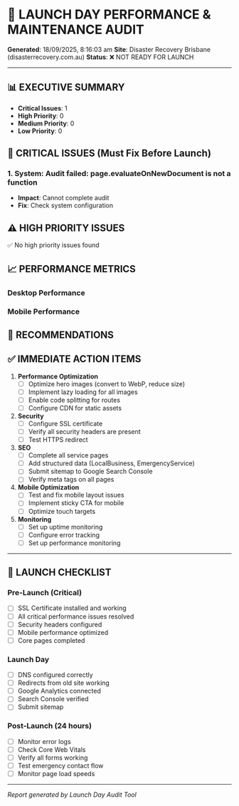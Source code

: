 # 🚀 LAUNCH DAY PERFORMANCE & MAINTENANCE AUDIT

**Generated**: 18/09/2025, 8:16:03 am
**Site**: Disaster Recovery Brisbane (disasterrecovery.com.au)
**Status**: ❌ NOT READY FOR LAUNCH

---

## 📊 EXECUTIVE SUMMARY

- **Critical Issues**: 1
- **High Priority**: 0
- **Medium Priority**: 0
- **Low Priority**: 0

## 🚨 CRITICAL ISSUES (Must Fix Before Launch)

### 1. System: Audit failed: page.evaluateOnNewDocument is not a function
- **Impact**: Cannot complete audit
- **Fix**: Check system configuration


## ⚠️ HIGH PRIORITY ISSUES
✅ No high priority issues found

## 📈 PERFORMANCE METRICS

### Desktop Performance


### Mobile Performance


## 🎯 RECOMMENDATIONS



## ✅ IMMEDIATE ACTION ITEMS

1. **Performance Optimization**
   - [ ] Optimize hero images (convert to WebP, reduce size)
   - [ ] Implement lazy loading for all images
   - [ ] Enable code splitting for routes
   - [ ] Configure CDN for static assets

2. **Security**
   - [ ] Configure SSL certificate
   - [ ] Verify all security headers are present
   - [ ] Test HTTPS redirect

3. **SEO**
   - [ ] Complete all service pages
   - [ ] Add structured data (LocalBusiness, EmergencyService)
   - [ ] Submit sitemap to Google Search Console
   - [ ] Verify meta tags on all pages

4. **Mobile Optimization**
   - [ ] Test and fix mobile layout issues
   - [ ] Implement sticky CTA for mobile
   - [ ] Optimize touch targets

5. **Monitoring**
   - [ ] Set up uptime monitoring
   - [ ] Configure error tracking
   - [ ] Set up performance monitoring

---

## 🏁 LAUNCH CHECKLIST

### Pre-Launch (Critical)
- [ ] SSL Certificate installed and working
- [ ] All critical performance issues resolved
- [ ] Security headers configured
- [ ] Mobile performance optimized
- [ ] Core pages completed

### Launch Day
- [ ] DNS configured correctly
- [ ] Redirects from old site working
- [ ] Google Analytics connected
- [ ] Search Console verified
- [ ] Submit sitemap

### Post-Launch (24 hours)
- [ ] Monitor error logs
- [ ] Check Core Web Vitals
- [ ] Verify all forms working
- [ ] Test emergency contact flow
- [ ] Monitor page load speeds

---

*Report generated by Launch Day Audit Tool*
